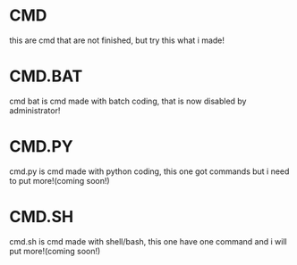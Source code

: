 # CMD
this are cmd that are not finished, but try this what i made!

# CMD.BAT

cmd bat is cmd made with batch coding, that is now disabled by administrator!

# CMD.PY

cmd.py is cmd made with python coding, this one got commands but i need to put more!(coming soon!)

# CMD.SH

cmd.sh is cmd made with shell/bash, this one have one command and i will put more!(coming soon!)
